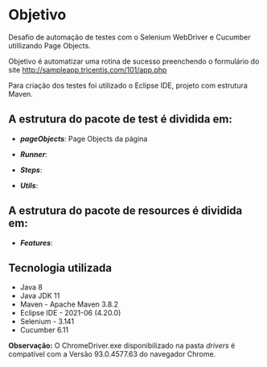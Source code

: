 # Objetivo

Desafio de automação de testes com o Selenium WebDriver e Cucumber utillizando Page Objects.

Objetivo é automatizar uma rotina de sucesso preenchendo o formulário do site http://sampleapp.tricentis.com/101/app.php

Para criação dos testes foi utilizado o Eclipse IDE, projeto com estrutura Maven.

## A estrutura do pacote de test é dividida em: 

* ***pageObjects***: Page Objects da página

* ***Runner***:

* ***Steps***:

* ***Utils***:

## A estrutura do pacote de resources é dividida em: 

* ***Features***:

 
## Tecnologia utilizada 

- Java 8
- Java JDK 11
- Maven - Apache Maven 3.8.2
- Eclipse IDE - 2021-06 (4.20.0)
- Selenium - 3.141
- Cucumber 6.11

**Observação:** O ChromeDriver.exe disponibilizado na pasta _drivers_ é compatível com a Versão 93.0.4577.63 do navegador Chrome.




